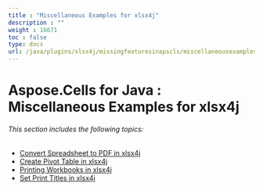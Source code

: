 ```yaml
---
title : "Miscellaneous Examples for xlsx4j" 
description : "" 
weight : 16671 
toc : false
type: docs
url: /java/plugins/xlsx4j/missingfeaturesinapscls/miscellaneousexamples/
---
```


# Aspose.Cells for Java : Miscellaneous Examples for xlsx4j


###### This section includes the following topics:

*   [Convert Spreadsheet to PDF in xlsx4j](https://docs2.aspose.com/cells/java/plugins/xlsx4j/missingfeaturesinapscls/miscellaneousexamples/convert+spreadsheet+to+pdf+in+xlsx4j)
*   [Create Pivot Table in xlsx4j](https://docs2.aspose.com/cells/java/plugins/xlsx4j/missingfeaturesinapscls/miscellaneousexamples/create+pivot+table+in+xlsx4j)
*   [Printing Workbooks in xlsx4j](https://docs2.aspose.com/cells/java/plugins/xlsx4j/missingfeaturesinapscls/miscellaneousexamples/printing+workbooks+in+xlsx4j)
*   [Set Print Titles in xlsx4j](https://docs2.aspose.com/cells/java/plugins/xlsx4j/missingfeaturesinapscls/miscellaneousexamples/set+print+titles+in+xlsx4j)

